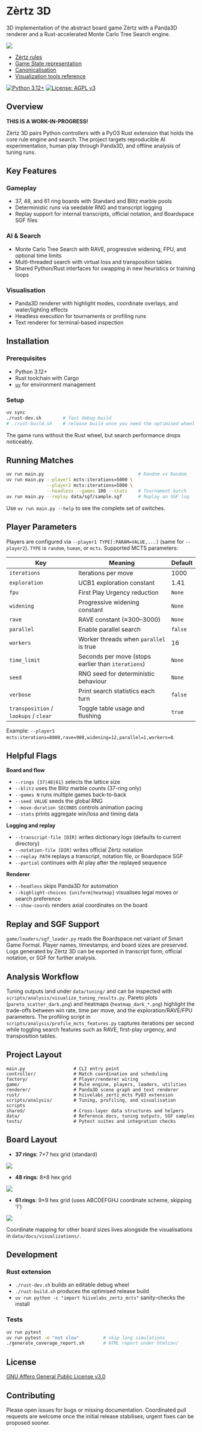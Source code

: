 # Zèrtz 3D

3D implementation of the abstract board game Zèrtz with a Panda3D renderer and a Rust-accelerated Monte Carlo Tree Search engine.

<img src="data/docs/visualizations/zertz3d_screenshot.png" style="max-width: 912px">

- [Zèrtz rules](data/docs/reference/zertz_rules.md)
- [Game State representation](data/docs/reference/game_state_representation.md)
- [Canonicalisation](data/docs/reference/canonicalization.md)
- [Visualization tools reference](data/docs/reference/visualization_tools.md)

[![Python 3.12+](https://img.shields.io/badge/python-3.12+-blue.svg)](https://www.python.org/downloads/)
[![License: AGPL v3](https://img.shields.io/badge/License-AGPL%20v3-blue.svg)](LICENSE)

## Overview
**THIS IS A WORK-IN-PROGRESS!**

Zèrtz 3D pairs Python controllers with a PyO3 Rust extension that holds the core rule engine and search. The project targets reproducible AI experimentation, human play through Panda3D, and offline analysis of tuning runs.

## Key Features

### Gameplay
- 37, 48, and 61 ring boards with Standard and Blitz marble pools
- Deterministic runs via seedable RNG and transcript logging
- Replay support for internal transcripts, official notation, and Boardspace SGF files

### AI & Search
- Monte Carlo Tree Search with RAVE, progressive widening, FPU, and optional time limits
- Multi-threaded search with virtual loss and transposition tables
- Shared Python/Rust interfaces for swapping in new heuristics or training loops

### Visualisation
- Panda3D renderer with highlight modes, coordinate overlays, and water/lighting effects
- Headless execution for tournaments or profiling runs
- Text renderer for terminal-based inspection

[//]: # (### Analysis Tooling)

[//]: # (- `scripts/analysis/visualize_tuning_results.py` for Pareto fronts, heatmaps, and 3D summaries)

[//]: # (- `scripts/analysis/profile_mcts_features.py` for measuring iterations per second with different feature flags)

[//]: # (- Structured logs in `data/tuning/` for comparing random and grid searches)

## Installation

### Prerequisites
- Python 3.12+
- Rust toolchain with Cargo
- [`uv`](https://github.com/astral-sh/uv) for environment management

### Setup

```bash
uv sync
./rust-dev.sh        # fast debug build
# ./rust-build.sh    # release build once you need the optimised wheel
```

The game runs without the Rust wheel, but search performance drops noticeably.

## Running Matches

```bash
uv run main.py                                   # Random vs Random
uv run main.py --player1 mcts:iterations=5000 \
               --player2 mcts:iterations=5000 \
               --headless --games 100 --stats    # Tournament batch
uv run main.py --replay data/sgf/sample.sgf      # Replay an SGF log
```

Use `uv run main.py --help` to see the complete set of switches.

## Player Parameters

Players are configured via `--player1 TYPE[:PARAM=VALUE,...]` (same for `--player2`). `TYPE` is `random`, `human`, or `mcts`. Supported MCTS parameters:

| Key | Meaning | Default |
| --- | --- | --- |
| `iterations` | Iterations per move | 1000 |
| `exploration` | UCB1 exploration constant | 1.41 |
| `fpu` | First Play Urgency reduction | `None` |
| `widening` | Progressive widening constant | `None` |
| `rave` | RAVE constant (≈300–3000) | `None` |
| `parallel` | Enable parallel search | `false` |
| `workers` | Worker threads when `parallel` is true | 16 |
| `time_limit` | Seconds per move (stops earlier than `iterations`) | `None` |
| `seed` | RNG seed for deterministic behaviour | `None` |
| `verbose` | Print search statistics each turn | `false` |
| `transposition` / `lookups` / `clear` | Toggle table usage and flushing | `true` |

Example: `--player1 mcts:iterations=8000,rave=900,widening=12,parallel=1,workers=8`.

## Helpful Flags

**Board and flow**

- `--rings {37|48|61}` selects the lattice size
- `--blitz` uses the Blitz marble counts (37-ring only)
- `--games N` runs multiple games back-to-back
- `--seed VALUE` seeds the global RNG
- `--move-duration SECONDS` controls animation pacing
- `--stats` prints aggregate win/loss and timing data

**Logging and replay**

- `--transcript-file [DIR]` writes dictionary logs (defaults to current directory)
- `--notation-file [DIR]` writes official Zèrtz notation
- `--replay PATH` replays a transcript, notation file, or Boardspace SGF
- `--partial` continues with AI play after the replayed sequence

**Renderer**

- `--headless` skips Panda3D for automation
- `--highlight-choices {uniform|heatmap}` visualises legal moves or search preference
- `--show-coords` renders axial coordinates on the board

## Replay and SGF Support

`game/loaders/sgf_loader.py` reads the Boardspace.net variant of Smart Game Format. Player names, timestamps, and board sizes are preserved. Logs generated by Zèrtz 3D can be exported in transcript form, official notation, or SGF for further analysis.

## Analysis Workflow

Tuning outputs land under `data/tuning/` and can be inspected with `scripts/analysis/visualize_tuning_results.py`. Pareto plots (`pareto_scatter_dark.png`) and heatmaps (`heatmap_dark_*.png`) highlight the trade-offs between win rate, time per move, and the exploration/RAVE/FPU parameters. The profiling script in `scripts/analysis/profile_mcts_features.py` captures iterations per second while toggling search features such as RAVE, first-play urgency, and transposition tables.

## Project Layout

```
main.py                  # CLI entry point
controller/              # Match coordination and scheduling
factory/                 # Player/renderer wiring
game/                    # Rule engine, players, loaders, utilities
renderer/                # Panda3D scene graph and text renderer
rust/                    # hiivelabs_zertz_mcts PyO3 extension
scripts/analysis/        # Tuning, profiling, and visualisation scripts
shared/                  # Cross-layer data structures and helpers
data/                    # Reference docs, tuning outputs, SGF samples
tests/                   # Pytest suites and integration checks
```

## Board Layout

- **37 rings**: 7×7 hex grid (standard)

<img src="data/docs/visualizations/board_visualization_37.png" style="max-width: 912px">

- **48 rings**: 8×8 hex grid

<img src="data/docs/visualizations/board_visualization_48.png" style="max-width: 912px">

- **61 rings**: 9×9 hex grid (uses ABCDEFGHJ coordinate scheme, skipping 'I')

<img src="data/docs/visualizations/board_visualization_61.png" style="max-width: 912px">

Coordinate mapping for other board sizes lives alongside the visualisations in `data/docs/visualizations/`.

## Development

### Rust extension
- `./rust-dev.sh` builds an editable debug wheel
- `./rust-build.sh` produces the optimised release build
- `uv run python -c "import hiivelabs_zertz_mcts"` sanity-checks the install

### Tests

```bash
uv run pytest
uv run pytest -m "not slow"         # skip long simulations
./generate_coverage_report.sh       # HTML report under htmlcov/
```

## License

[GNU Affero General Public License v3.0](LICENSE)

## Contributing

Please open issues for bugs or missing documentation. Coordinated pull requests are welcome once the initial release stabilises; urgent fixes can be proposed sooner.

